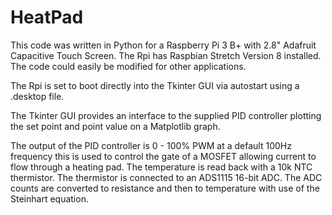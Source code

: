 # HeatPad

This code was written in Python for a Raspberry Pi 3 B+ with 2.8" Adafruit Capacitive Touch Screen.  The Rpi has Raspbian Stretch Version 8 installed.  The code could easily be modified for other applications.

The Rpi is set to boot directly into the Tkinter GUI via autostart using a .desktop file.

The Tkinter GUI provides an interface to the supplied PID controller plotting the set point and point value on a Matplotlib graph.

The output of the PID controller is 0 - 100% PWM at a default 100Hz frequency this is used to control the gate of a MOSFET allowing current to flow through a heating pad.  The temperature is read back with a 10k NTC thermistor.  The thermistor is connected to an ADS1115 16-bit ADC. The ADC counts are converted to resistance and then to temperature with use of the Steinhart equation.


